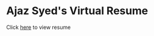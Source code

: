# Ajaz Syed's Virtual Resume
Click [here] to view resume

[here]: https://ajazksyed.github.io/resume

